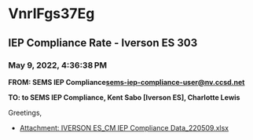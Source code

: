 # VnrlFgs37Eg
## IEP Compliance Rate - Iverson ES 303
### May 9, 2022, 4:36:38 PM
**FROM: SEMS IEP Compliance<sems-iep-compliance-user@nv.ccsd.net>**

**TO: to SEMS IEP Compliance, Kent Sabo [Iverson ES], Charlotte Lewis**


Greetings,  





* [Attachment: IVERSON ES_CM IEP Compliance Data_220509.xlsx](VnrlFgs37Eg-attachment-1.xlsx)
